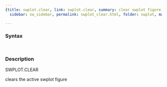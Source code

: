```yaml
---
{title: swplot.clear, link: swplot.clear, summary: clear swplot figure, keywords: sample,
  sidebar: sw_sidebar, permalink: swplot_clear.html, folder: swplot, mathjax: 'true'}

---
```


### Syntax

` `

### Description

 
SWPLOT.CLEAR
 
clears the active swplot figure


